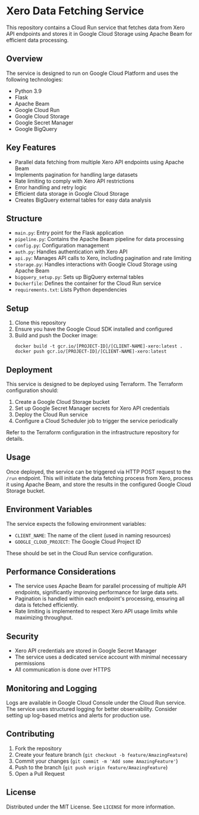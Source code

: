 # Xero Data Fetching Service

This repository contains a Cloud Run service that fetches data from Xero API endpoints and stores it in Google Cloud Storage using Apache Beam for efficient data processing.

## Overview

The service is designed to run on Google Cloud Platform and uses the following technologies:

- Python 3.9
- Flask
- Apache Beam
- Google Cloud Run
- Google Cloud Storage
- Google Secret Manager
- Google BigQuery

## Key Features

- Parallel data fetching from multiple Xero API endpoints using Apache Beam
- Implements pagination for handling large datasets
- Rate limiting to comply with Xero API restrictions
- Error handling and retry logic
- Efficient data storage in Google Cloud Storage
- Creates BigQuery external tables for easy data analysis

## Structure

- `main.py`: Entry point for the Flask application
- `pipeline.py`: Contains the Apache Beam pipeline for data processing
- `config.py`: Configuration management
- `auth.py`: Handles authentication with Xero API
- `api.py`: Manages API calls to Xero, including pagination and rate limiting
- `storage.py`: Handles interactions with Google Cloud Storage using Apache Beam
- `bigquery_setup.py`: Sets up BigQuery external tables
- `Dockerfile`: Defines the container for the Cloud Run service
- `requirements.txt`: Lists Python dependencies

## Setup

1. Clone this repository
2. Ensure you have the Google Cloud SDK installed and configured
3. Build and push the Docker image:
   ```
   docker build -t gcr.io/[PROJECT-ID]/[CLIENT-NAME]-xero:latest .
   docker push gcr.io/[PROJECT-ID]/[CLIENT-NAME]-xero:latest
   ```

## Deployment

This service is designed to be deployed using Terraform. The Terraform configuration should:

1. Create a Google Cloud Storage bucket
2. Set up Google Secret Manager secrets for Xero API credentials
3. Deploy the Cloud Run service
4. Configure a Cloud Scheduler job to trigger the service periodically

Refer to the Terraform configuration in the infrastructure repository for details.

## Usage

Once deployed, the service can be triggered via HTTP POST request to the `/run` endpoint. This will initiate the data fetching process from Xero, process it using Apache Beam, and store the results in the configured Google Cloud Storage bucket.

## Environment Variables

The service expects the following environment variables:

- `CLIENT_NAME`: The name of the client (used in naming resources)
- `GOOGLE_CLOUD_PROJECT`: The Google Cloud Project ID

These should be set in the Cloud Run service configuration.

## Performance Considerations

- The service uses Apache Beam for parallel processing of multiple API endpoints, significantly improving performance for large data sets.
- Pagination is handled within each endpoint's processing, ensuring all data is fetched efficiently.
- Rate limiting is implemented to respect Xero API usage limits while maximizing throughput.

## Security

- Xero API credentials are stored in Google Secret Manager
- The service uses a dedicated service account with minimal necessary permissions
- All communication is done over HTTPS

## Monitoring and Logging

Logs are available in Google Cloud Console under the Cloud Run service. The service uses structured logging for better observability. Consider setting up log-based metrics and alerts for production use.

## Contributing

1. Fork the repository
2. Create your feature branch (`git checkout -b feature/AmazingFeature`)
3. Commit your changes (`git commit -m 'Add some AmazingFeature'`)
4. Push to the branch (`git push origin feature/AmazingFeature`)
5. Open a Pull Request

## License

Distributed under the MIT License. See `LICENSE` for more information.